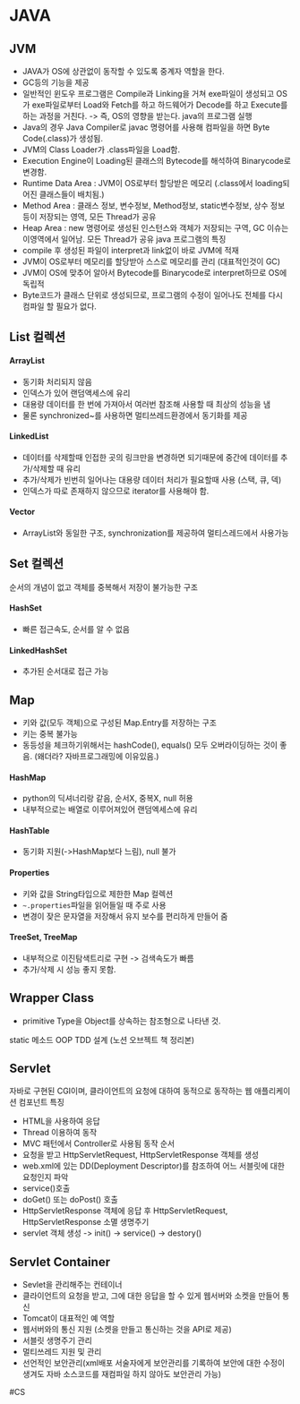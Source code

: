 # JAVA
## JVM
- JAVA가 OS에 상관없이 동작할 수 있도록 중계자 역할을 한다.
- GC등의 기능을 제공
- 일반적인 윈도우 프로그램은 Compile과 Linking을 거쳐 exe파일이 생성되고 OS가 exe파일로부터 Load와 Fetch를 하고 하드웨어가 Decode를 하고 Execute를 하는 과정을 거친다. -> 즉, OS의 영향을 받는다.
java의 프로그램 실행
- Java의 경우 Java Compiler로 javac 명령어를 사용해 컴파일을 하면 Byte Code(.class)가 생성됨.
- JVM의 Class Loader가 .class파일을 Load함.
- Execution Engine이 Loading된 클래스의 Bytecode를 해석하여 Binarycode로 변경함.
- Runtime Data Area : JVM이 OS로부터 할당받은 메모리 (.class에서 loading되어진 클래스들이 배치됨.)
- Method Area : 클래스 정보, 변수정보, Method정보, static변수정보, 상수 정보등이 저장되는 영역, 모든 Thread가 공유
- Heap Area : new 명령어로 생성된 인스턴스와 객체가 저장되는 구역, GC 이슈는 이영역에서 일어남. 모든 Thread가 공유
java 프로그램의 특징
- compile 후 생성된 파일이 interpret과 link없이 바로 JVM에 적재
- JVM이 OS로부터 메모리를 할당받아 스스로 메모리를 관리 (대표적인것이 GC)
- JVM이 OS에 맞추어 알아서 Bytecode를 Binarycode로 interpret하므로 OS에 독립적
- Byte코드가 클래스 단위로 생성되므로, 프로그램의 수정이 일어나도 전체를 다시 컴파일 할 필요가 없다.

## List 컬렉션
#### ArrayList
- 동기화 처리되지 않음
- 인덱스가 있어 랜덤액세스에 유리
- 대용량 데이터를 한 번에 가져아서 여러번 참조해 사용할 때 최상의 성능을 냄
- 물론 synchronized~를 사용하면 멀티쓰레드환경에서 동기화를 제공
#### LinkedList
- 데이터를 삭제할때 인접한 곳의 링크만을 변경하면 되기때문에 중간에 데이터를 추가/삭제할 때 유리
- 추가/삭제가 빈번히 일어나는 대용량 데이터 처리가 필요할때 사용 (스택, 큐, 덱)
- 인덱스가 따로 존재하지 않으므로 iterator를 사용해야 함.
#### Vector
- ArrayList와 동일한 구조, synchronization를 제공하여 멀티스레드에서 사용가능

## Set 컬렉션
순서의 개념이 없고 객체를 중복해서 저장이 불가능한 구조
#### HashSet
- 빠른 접근속도, 순서를 알 수 없음
#### LinkedHashSet
- 추가된 순서대로 접근 가능

## Map
- 키와 값(모두 객체)으로 구성된 Map.Entry를 저장하는 구조
- 키는 중복 불가능
- 동등성을 체크하기위해서는 hashCode(), equals() 모두 오버라이딩하는 것이 좋음. (왜더라? 자바프로그래밍에 이유있음.)
#### HashMap
- python의 딕셔너리랑 같음, 순서X, 중복X, null 허용
- 내부적으로는 배열로 이루어져있어 랜덤엑세스에 유리
#### HashTable
- 동기화 지원(->HashMap보다 느림), null 불가
#### Properties
- 키와 값을 String타입으로 제한한 Map 컬렉션
- `~.properties`파일을 읽어들일 때 주로 사용
- 변경이 잦은 문자열을 저장해서 유지 보수를 편리하게 만들어 줌

#### TreeSet, TreeMap
- 내부적으로 이진탐색트리로 구현 -> 검색속도가 빠름
- 추가/삭제 시 성능 좋지 못함.

## Wrapper Class
- primitive Type을 Object를 상속하는 참조형으로 나타낸 것.


static 메소드
OOP
TDD
설계 (노션 오브젝트 책 정리본)

## Servlet
자바로 구현된 CGI이며, 클라이언트의 요청에 대하여 동적으로 동작하는 웹 애플리케이션 컴포넌트
특징
- HTML을 사용하여 응답
- Thread 이용하여 동작
- MVC 패턴에서 Controller로 사용됨
동작 순서
- 요청을 받고 HttpServletRequest, HttpServletResponse 객체를 생성
- web.xml에 있는 DD(Deployment Descriptor)를 참조하여 어느 서블릿에 대한 요청인지 파악
- service()호출
- doGet() 또는 doPost() 호출
- HttpServletResponse 객체에 응답 후 HttpServletRequest, HttpServletResponse 소멸
생명주기
- servlet 객체 생성 -> init() -> service() -> destory()

## Servlet Container
- Sevlet을 관리해주는 컨테이너
- 클라이언트의 요청을 받고, 그에 대한 응답을 할 수 있게 웹서버와 소켓을 만들어 통신
- Tomcat이 대표적인 예
역할
- 웹서버와의 통신 지원 (소켓을 만들고 통신하는 것을 API로 제공)
- 서블릿 생명주기 관리
- 멀티쓰레드 지원 및 관리
- 선언적인 보안관리(xml배포 서술자에게 보안관리를 기록하여 보안에 대한 수정이 생겨도 자바 소스코드를 재컴파일 하지 않아도 보안관리 가능)

#CS